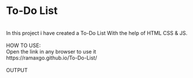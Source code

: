 <h1> To-Do List</h1>
<br>
In this project i have created a To-Do List With the help of HTML CSS & JS.
<br>
<br>
HOW TO USE:
<br>
Open the link in any browser to use it
<br>
https://ramaxgo.github.io/To-Do-List/
<br>
<br>
OUTPUT
<br>
<br>
